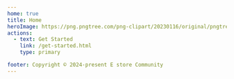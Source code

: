 ```yaml
---
home: true
title: Home
heroImage: https://png.pngtree.com/png-clipart/20230116/original/pngtree-online-shopping-logo-desing-png-image_8918925.png
actions:
  - text: Get Started
    link: /get-started.html
    type: primary

footer: Copyright © 2024-present E store Community
---
```


